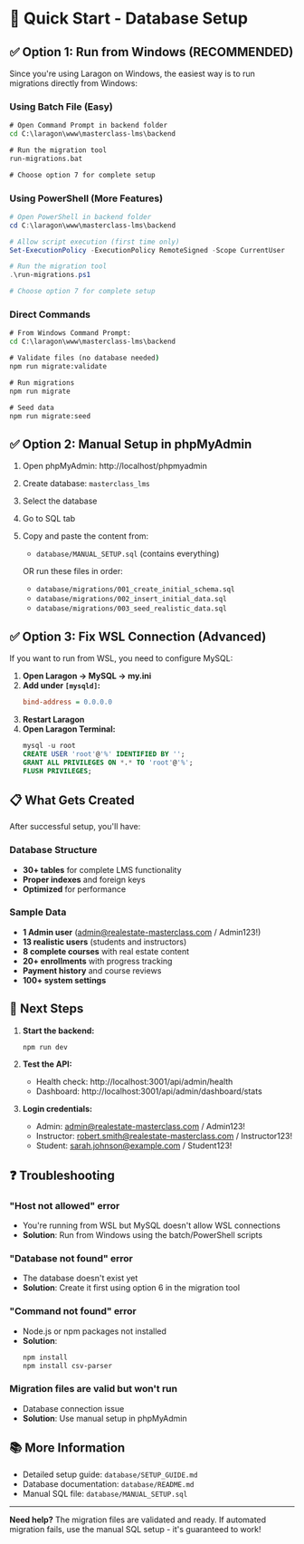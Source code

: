 # 🚀 Quick Start - Database Setup

## ✅ **Option 1: Run from Windows (RECOMMENDED)**

Since you're using Laragon on Windows, the easiest way is to run migrations directly from Windows:

### Using Batch File (Easy)
```cmd
# Open Command Prompt in backend folder
cd C:\laragon\www\masterclass-lms\backend

# Run the migration tool
run-migrations.bat

# Choose option 7 for complete setup
```

### Using PowerShell (More Features)
```powershell
# Open PowerShell in backend folder  
cd C:\laragon\www\masterclass-lms\backend

# Allow script execution (first time only)
Set-ExecutionPolicy -ExecutionPolicy RemoteSigned -Scope CurrentUser

# Run the migration tool
.\run-migrations.ps1

# Choose option 7 for complete setup
```

### Direct Commands
```cmd
# From Windows Command Prompt:
cd C:\laragon\www\masterclass-lms\backend

# Validate files (no database needed)
npm run migrate:validate

# Run migrations
npm run migrate

# Seed data
npm run migrate:seed
```

## ✅ **Option 2: Manual Setup in phpMyAdmin**

1. Open phpMyAdmin: http://localhost/phpmyadmin
2. Create database: `masterclass_lms`
3. Select the database
4. Go to SQL tab
5. Copy and paste the content from:
   - `database/MANUAL_SETUP.sql` (contains everything)
   
   OR run these files in order:
   - `database/migrations/001_create_initial_schema.sql`
   - `database/migrations/002_insert_initial_data.sql`
   - `database/migrations/003_seed_realistic_data.sql`

## ✅ **Option 3: Fix WSL Connection (Advanced)**

If you want to run from WSL, you need to configure MySQL:

1. **Open Laragon → MySQL → my.ini**
2. **Add under `[mysqld]`:**
   ```ini
   bind-address = 0.0.0.0
   ```
3. **Restart Laragon**
4. **Open Laragon Terminal:**
   ```sql
   mysql -u root
   CREATE USER 'root'@'%' IDENTIFIED BY '';
   GRANT ALL PRIVILEGES ON *.* TO 'root'@'%';
   FLUSH PRIVILEGES;
   ```

## 📋 **What Gets Created**

After successful setup, you'll have:

### Database Structure
- **30+ tables** for complete LMS functionality
- **Proper indexes** and foreign keys
- **Optimized** for performance

### Sample Data
- **1 Admin user** (admin@realestate-masterclass.com / Admin123!)
- **13 realistic users** (students and instructors)
- **8 complete courses** with real estate content
- **20+ enrollments** with progress tracking
- **Payment history** and course reviews
- **100+ system settings**

## 🎯 **Next Steps**

1. **Start the backend:**
   ```bash
   npm run dev
   ```

2. **Test the API:**
   - Health check: http://localhost:3001/api/admin/health
   - Dashboard: http://localhost:3001/api/admin/dashboard/stats

3. **Login credentials:**
   - Admin: admin@realestate-masterclass.com / Admin123!
   - Instructor: robert.smith@realestate-masterclass.com / Instructor123!
   - Student: sarah.johnson@example.com / Student123!

## ❓ **Troubleshooting**

### "Host not allowed" error
- You're running from WSL but MySQL doesn't allow WSL connections
- **Solution**: Run from Windows using the batch/PowerShell scripts

### "Database not found" error
- The database doesn't exist yet
- **Solution**: Create it first using option 6 in the migration tool

### "Command not found" error
- Node.js or npm packages not installed
- **Solution**: 
  ```bash
  npm install
  npm install csv-parser
  ```

### Migration files are valid but won't run
- Database connection issue
- **Solution**: Use manual setup in phpMyAdmin

## 📚 **More Information**

- Detailed setup guide: `database/SETUP_GUIDE.md`
- Database documentation: `database/README.md`
- Manual SQL file: `database/MANUAL_SETUP.sql`

---

**Need help?** The migration files are validated and ready. If automated migration fails, use the manual SQL setup - it's guaranteed to work!
